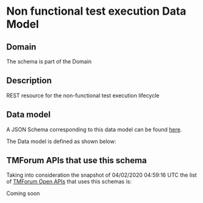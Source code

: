# Non functional test execution Data Model

## Domain

The  schema is part of the  Domain

## Description

REST resource for the non-functional test execution lifecycle

## Data model

A JSON Schema corresponding to this data model can be found
[here](https://github.com/tmforum-rand/schemas/blob/candidates/Common/NonFunctionalTestExecution.schema.json).

The Data model is defined as shown below:





## TMForum APIs that use this schema

Taking into consideration the snapshot of 04/02/2020 04:59:16 UTC the list of [TMForum Open APIs](https://www.tmforum.org/open-apis/) that uses this schemas is:

Coming soon